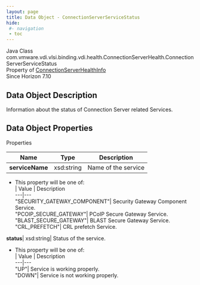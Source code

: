 ```yaml
---
layout: page
title: Data Object - ConnectionServerServiceStatus
hide:
 #- navigation
 - toc
---
```






Java Class
    com.vmware.vdi.vlsi.binding.vdi.health.ConnectionServerHealth.ConnectionServerServiceStatus  
Property of
     [ConnectionServerHealthInfo](vdi.health.ConnectionServerHealth.ConnectionServerHealthInfo.md#field_detail)  
Since 
    Horizon 7.10

## Data Object Description 

Information about the status of Connection Server related Services. 

## Data Object Properties

Properties

Name |  Type |  Description   
---|---|---  
**serviceName**|  xsd:string|  Name of the service   


  * This property will be one of:  
|  Value |  Description   
---|---  
"SECURITY_GATEWAY_COMPONENT"| Security Gateway Component Service.  
"PCOIP_SECURE_GATEWAY"| PCoIP Secure Gateway Service.  
"BLAST_SECURE_GATEWAY"| BLAST Secure Gateway Service.  
"CRL_PREFETCH"| CRL prefetch Service.  

  
**status**|  xsd:string|  Status of the service.   


  * This property will be one of:  
|  Value |  Description   
---|---  
"UP"| Service is working properly.  
"DOWN"| Service is not working properly.  

  
  

  

